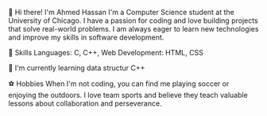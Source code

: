 👋 Hi there! I'm Ahmed Hassan
I'm a Computer Science student at the University of Chicago. I have a passion for coding and love building projects that solve real-world problems. I am always eager to learn new technologies and improve my skills in software development.

🚀 Skills
Languages: C, C++,
Web Development: HTML, CSS

🌱 I'm currently learning
data structur C++

⚽ Hobbies
When I'm not coding, you can find me playing soccer or enjoying the outdoors. I love team sports and believe they teach valuable lessons about collaboration and perseverance.
